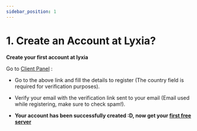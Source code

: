 ```yaml
---
sidebar_position: 1
---
```


# 1. Create an Account at Lyxia?

 **Create your first account at lyxia**

Go to [Client Panel](https://client.lyxia.net/register) :

- Go to the above link and fill the details to register (The country field is required for verification purposes).

- Verify your email with the verification link sent to your email (Email used while registering, make sure to check spam!).




- **Your account has been successfully created :D, now get your [first free server](https://docs.lyxia.net/docs/getting-started/create-a-server)**




